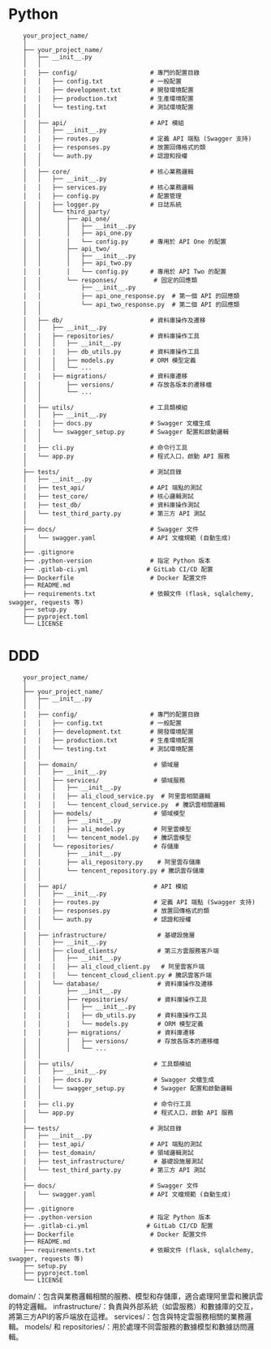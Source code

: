 # Python

        your_project_name/
        │
        ├── your_project_name/
        │   ├── __init__.py             
        │   │
        │   ├── config/                    # 專門的配置目錄
        │   │   ├── config.txt             # 一般配置
        │   │   ├── development.txt        # 開發環境配置
        │   │   ├── production.txt         # 生產環境配置
        │   │   └── testing.txt            # 測試環境配置
        │   │
        │   ├── api/                       # API 模組
        │   │   ├── __init__.py
        │   │   ├── routes.py              # 定義 API 端點 (Swagger 支持)
        │   │   ├── responses.py           # 放置回傳格式的類
        │   │   └── auth.py                # 認證和授權
        │   │
        │   ├── core/                      # 核心業務邏輯
        │   │   ├── __init__.py
        │   │   ├── services.py            # 核心業務邏輯
        │   │   ├── config.py              # 配置管理
        │   │   ├── logger.py              # 日誌系統
        │   │   └── third_party/
        │   │       ├── api_one/
        │   │       │   ├── __init__.py
        │   │       │   ├── api_one.py
        │   │       │   └── config.py      # 專用於 API One 的配置
        │   │       ├── api_two/
        │   │       │   ├── __init__.py
        │   │       │   ├── api_two.py
        │   │       │   └── config.py      # 專用於 API Two 的配置
        │   │       └── responses/          # 固定的回應類
        │   │           ├── __init__.py
        │   │           ├── api_one_response.py  # 第一個 API 的回應類
        │   │           └── api_two_response.py  # 第二個 API 的回應類
        │   │
        │   ├── db/                        # 資料庫操作及遷移
        │   │   ├── __init__.py
        │   │   ├── repositories/          # 資料庫操作工具
        │   │   │   ├── __init__.py
        │   │   │   ├── db_utils.py        # 資料庫操作工具
        │   │   │   ├── models.py          # ORM 模型定義
        │   │   │   └── ...
        │   │   ├── migrations/            # 資料庫遷移
        │   │       ├── versions/          # 存放各版本的遷移檔
        │   │       └── ...
        │   │
        │   ├── utils/                     # 工具類模組
        │   │   ├── __init__.py
        │   │   ├── docs.py                # Swagger 文檔生成
        │   │   └── swagger_setup.py       # Swagger 配置和啟動邏輯
        │   │
        │   ├── cli.py                     # 命令行工具
        │   └── app.py                     # 程式入口，啟動 API 服務
        │
        ├── tests/                         # 測試目錄
        │   ├── __init__.py
        │   ├── test_api/                  # API 端點的測試
        │   ├── test_core/                 # 核心邏輯測試
        │   ├── test_db/                   # 資料庫操作測試
        │   └── test_third_party.py        # 第三方 API 測試
        │
        ├── docs/                          # Swagger 文件
        │   └── swagger.yaml               # API 文檔規範 (自動生成)
        │
        ├── .gitignore    
        ├── .python-version                # 指定 Python 版本
        ├── .gitlab-ci.yml                # GitLab CI/CD 配置
        ├── Dockerfile                     # Docker 配置文件
        ├── README.md                     
        ├── requirements.txt               # 依賴文件 (flask, sqlalchemy, swagger, requests 等)
        ├── setup.py                      
        ├── pyproject.toml                
        └── LICENSE    




# DDD

        your_project_name/
        │
        ├── your_project_name/
        │   ├── __init__.py             
        │   │
        │   ├── config/                    # 專門的配置目錄
        │   │   ├── config.txt             # 一般配置
        │   │   ├── development.txt        # 開發環境配置
        │   │   ├── production.txt         # 生產環境配置
        │   │   └── testing.txt            # 測試環境配置
        │   │
        │   ├── domain/                     # 領域層
        │   │   ├── __init__.py
        │   │   ├── services/               # 領域服務
        │   │   │   ├── __init__.py
        │   │   │   ├── ali_cloud_service.py  # 阿里雲相關邏輯
        │   │   │   └── tencent_cloud_service.py  # 騰訊雲相關邏輯
        │   │   ├── models/                 # 領域模型
        │   │   │   ├── __init__.py
        │   │   │   ├── ali_model.py        # 阿里雲模型
        │   │   │   └── tencent_model.py    # 騰訊雲模型
        │   │   └── repositories/           # 存儲庫
        │   │       ├── __init__.py
        │   │       ├── ali_repository.py    # 阿里雲存儲庫
        │   │       └── tencent_repository.py # 騰訊雲存儲庫
        │   │
        │   ├── api/                        # API 模組
        │   │   ├── __init__.py
        │   │   ├── routes.py               # 定義 API 端點 (Swagger 支持)
        │   │   ├── responses.py            # 放置回傳格式的類
        │   │   └── auth.py                 # 認證和授權
        │   │
        │   ├── infrastructure/              # 基礎設施層
        │   │   ├── __init__.py
        │   │   ├── cloud_clients/           # 第三方雲服務客戶端
        │   │   │   ├── __init__.py
        │   │   │   ├── ali_cloud_client.py   # 阿里雲客戶端
        │   │   │   └── tencent_cloud_client.py # 騰訊雲客戶端
        │   │   └── database/                # 資料庫操作及遷移
        │   │       ├── __init__.py
        │   │       ├── repositories/        # 資料庫操作工具
        │   │       │   ├── __init__.py
        │   │       │   ├── db_utils.py      # 資料庫操作工具
        │   │       │   └── models.py        # ORM 模型定義
        │   │       ├── migrations/          # 資料庫遷移
        │   │       │   ├── versions/        # 存放各版本的遷移檔
        │   │       │   └── ...
        │   │
        │   ├── utils/                      # 工具類模組
        │   │   ├── __init__.py
        │   │   ├── docs.py                 # Swagger 文檔生成
        │   │   └── swagger_setup.py        # Swagger 配置和啟動邏輯
        │   │
        │   ├── cli.py                      # 命令行工具
        │   └── app.py                      # 程式入口，啟動 API 服務
        │
        ├── tests/                         # 測試目錄
        │   ├── __init__.py
        │   ├── test_api/                  # API 端點的測試
        │   ├── test_domain/               # 領域邏輯測試
        │   ├── test_infrastructure/        # 基礎設施層測試
        │   └── test_third_party.py        # 第三方 API 測試
        │
        ├── docs/                          # Swagger 文件
        │   └── swagger.yaml               # API 文檔規範 (自動生成)
        │
        ├── .gitignore    
        ├── .python-version                # 指定 Python 版本
        ├── .gitlab-ci.yml                # GitLab CI/CD 配置
        ├── Dockerfile                     # Docker 配置文件                
        ├── README.md                     
        ├── requirements.txt               # 依賴文件 (flask, sqlalchemy, swagger, requests 等)
        ├── setup.py                      
        ├── pyproject.toml                
        └── LICENSE   

domain/：包含與業務邏輯相關的服務、模型和存儲庫，適合處理阿里雲和騰訊雲的特定邏輯。
infrastructure/：負責與外部系統（如雲服務）和數據庫的交互，將第三方API的客戶端放在這裡。
services/：包含與特定雲服務相關的業務邏輯。
models/ 和 repositories/：用於處理不同雲服務的數據模型和數據訪問邏輯。

